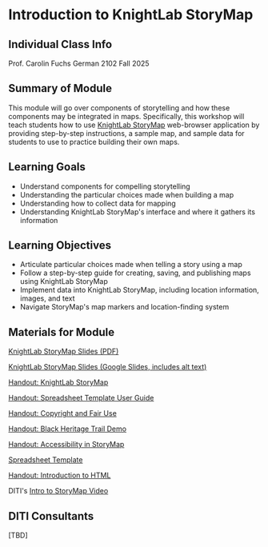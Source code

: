 <h1>Introduction to KnightLab StoryMap</h1>

<h2>Individual Class Info</h2>
Prof. Carolin Fuchs
German 2102
Fall 2025


<h2>Summary of Module</h2>

This module will go over components of storytelling and how these components may be integrated in maps. Specifically, this workshop will teach students how to use [KnightLab StoryMap](https://storymap.knightlab.com/) web-browser application by providing step-by-step instructions, a sample map, and sample data for students to use to practice building their own maps.

<h2>Learning Goals</h2>

* Understand components for compelling storytelling
* Understanding the particular choices made when building a map
* Understanding how to collect data for mapping
* Understanding KnightLab StoryMap's interface and where it gathers its information

<h2>Learning Objectives</h2>

* Articulate particular choices made when telling a story using a map
* Follow a step-by-step guide for creating, saving, and publishing maps using KnightLab StoryMap
* Implement data into KnightLab StoryMap, including location information, images, and text
* Navigate StoryMap's map markers and location-finding system

<h2>Materials for Module</h2>

[KnightLab StoryMap Slides (PDF)](https://github.com/NULabNortheastern/digitalassignmentshowcase/blob/main/mapping/fa25-fuchs-grmn2102-storymap/Slides.pdf)

[KnightLab StoryMap Slides (Google Slides, includes alt text)](https://docs.google.com/presentation/d/1fFE5oyXkv-6b6YGhnEa3EkJ3Rsy-QdQmIdmrMqH5_48/edit?usp=sharing)

[Handout: KnightLab StoryMap](https://github.com/NULabNortheastern/digitalassignmentshowcase/blob/master/handouts/mapping/Handout-StoryMap.pdf)

[Handout: Spreadsheet Template User Guide](https://github.com/NULabNortheastern/digitalassignmentshowcase/blob/master/handouts/mapping/Handout-StoryMap_Spreadsheet_Template.pdf)

[Handout: Copyright and Fair Use](https://github.com/NULabNortheastern/digitalassignmentshowcase/blob/main/handouts/general/Copyright-Fair-Use.pdf)

[Handout: Black Heritage Trail Demo](https://github.com/NULabNortheastern/digitalassignmentshowcase/blob/master/handouts/mapping/Handout-Black_Heritage_Trail.pdf)

[Handout: Accessibility in StoryMap](https://github.com/NULabNortheastern/digitalassignmentshowcase/blob/master/handouts/mapping/Handout-Accessibility_StoryMap.pdf)

[Spreadsheet Template](https://github.com/NULabNortheastern/digitalassignmentshowcase/blob/main/handouts/mapping/Handout-StoryMap_Spreadsheet_Template.pdf)

[Handout: Introduction to HTML](https://github.com/NULabNortheastern/digitalassignmentshowcase/blob/main/handouts/HTML-Introduction.pdf)

DITI's [Intro to StoryMap Video](https://youtu.be/X33ud7RYZFg)

<h2>DITI Consultants</h2>

[TBD]
